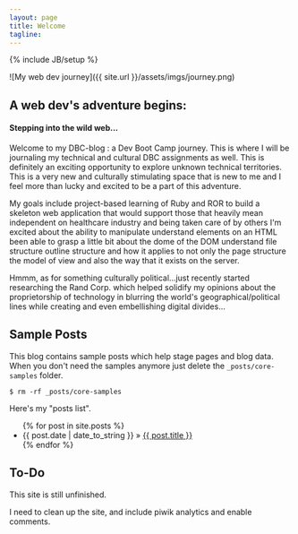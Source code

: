 ```yaml
---
layout: page
title: Welcome
tagline: 
---
```

{% include JB/setup %}

![My web dev journey]({{ site.url }}/assets/imgs/journey.png)

## A web dev's adventure begins: 

#### Stepping into the wild web...

Welcome to my DBC-blog : a Dev Boot Camp journey. This is where I will be journaling my technical and cultural DBC assignments as well. This is definitely an exciting opportunity to explore unknown technical territories. This is a very new and culturally stimulating space that is new to me and I feel more than lucky and excited to be a part of this adventure.

My goals include project-based learning of Ruby and ROR to build a skeleton web application that would support those that heavily mean independent on healthcare industry and being taken care of by others I'm excited about the ability to manipulate understand elements on an HTML been able to grasp a little bit about the dome of the DOM understand file structure outline structure and how it applies to not only the page structure the model of view and also the way that it exists on the server.

Hmmm, as for something culturally political...just recently started researching the Rand Corp. which helped solidify my opinions about the proprietorship of technology in blurring the world's geographical/political lines while creating and even embellishing digital divides...
    
## Sample Posts

This blog contains sample posts which help stage pages and blog data.
When you don't need the samples anymore just delete the `_posts/core-samples` folder.

    $ rm -rf _posts/core-samples

Here's my "posts list".

<ul class="posts">
  {% for post in site.posts %}
    <li><span>{{ post.date | date_to_string }}</span> &raquo; <a href="{{ BASE_PATH }}{{ post.url }}">{{ post.title }}</a></li>
  {% endfor %}
</ul>

## To-Do

This site is still unfinished.

I need to clean up the site, and include piwik analytics and enable comments.
